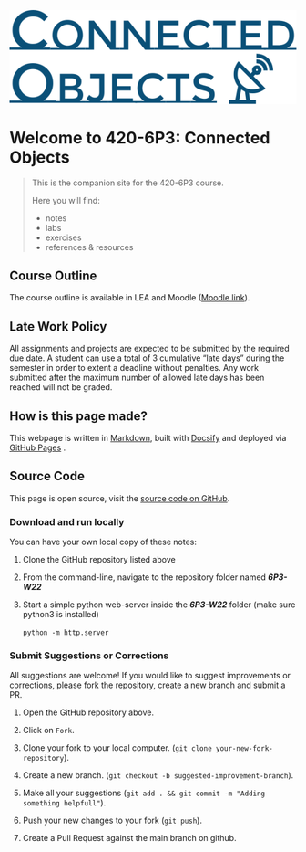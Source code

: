  ![Banner](assets/art_title_path_only.svg ':size=75%') 

# Welcome to 420-6P3: Connected Objects

> This is the companion site for the 420-6P3 course.
>
> Here you will find:
>
> - notes
> - labs
> - exercises
> - references & resources

## Course Outline
The course outline is available in LEA and Moodle ([Moodle link](https://moodle.johnabbott.qc.ca/mod/resource/view.php?id=87004)).

## Late Work Policy
All assignments and projects are expected to be submitted by the required due date. A student can use a total of 3 cumulative “late days” during the semester in order to extent a deadline without penalties. Any work submitted after the maximum number of allowed late days has been reached will not be graded.

## How is this page made?

This webpage is written in [Markdown](https://www.markdownguide.org/), built with [Docsify](https://docsify.js.org/) and deployed via [GitHub Pages](https://pages.github.com/) .


## Source Code

This page is open source, visit the [source code on GitHub](https://github.com/maujac/6P3-W22).

### Download and run locally

You can have your own local copy of these notes:

1. Clone the GitHub repository listed above

2. From the command-line, navigate to the repository folder named ***6P3-W22*** 

3. Start a simple python web-server inside the ***6P3-W22*** folder (make sure python3 is installed)

   `python -m http.server`

### Submit Suggestions or Corrections

All suggestions are welcome! If you would like to suggest improvements or corrections, please fork the repository, create a new branch and submit a PR.

1. Open the GitHub repository above.

2. Click on `Fork`.

3. Clone your fork to your local computer. (`git clone your-new-fork-repository`).

4. Create a new branch. (`git checkout -b suggested-improvement-branch`).

5. Make all your suggestions (`git add . && git commit -m "Adding something helpfull"`).

6. Push your new changes to your fork (`git push`).

7. Create a Pull Request against the main branch on github.